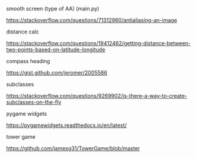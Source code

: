 smooth screen (type of AA) (main.py)

https://stackoverflow.com/questions/71312960/antialiasing-an-image


distance calc

https://stackoverflow.com/questions/19412462/getting-distance-between-two-points-based-on-latitude-longitude


compass heading

https://gist.github.com/jeromer/2005586


subclasses

https://stackoverflow.com/questions/9269902/is-there-a-way-to-create-subclasses-on-the-fly

pygame widgets

https://pygamewidgets.readthedocs.io/en/latest/

tower game

https://github.com/jamesg31/TowerGame/blob/master